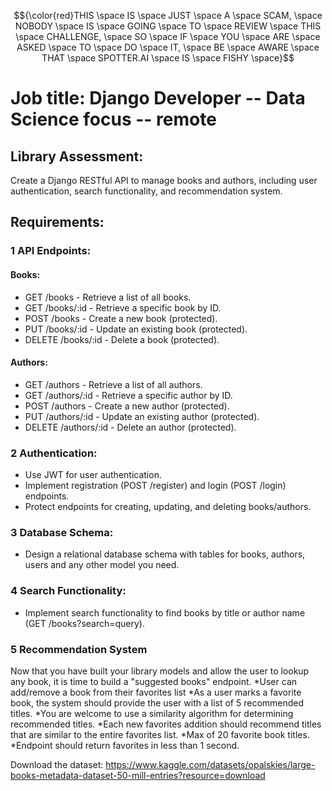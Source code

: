 $${\color{red}THIS \space IS \space JUST \space A \space SCAM, \space NOBODY \space IS \space GOING \space TO \space REVIEW \space THIS \space CHALLENGE, \space SO \space IF \space YOU \space ARE \space ASKED \space TO \space DO \space IT, \space BE \space AWARE \space THAT \space SPOTTER.AI \space IS \space FISHY \space}$$

# Job title: Django Developer -- Data Science focus -- remote

## Library Assessment: 
Create a Django RESTful API to manage books and authors, including user authentication, search functionality, and recommendation system.

## Requirements:
### 1 API Endpoints:
#### Books:
* GET /books - Retrieve a list of all books.
* GET /books/:id - Retrieve a specific book by ID.
* POST /books - Create a new book (protected).
* PUT /books/:id - Update an existing book (protected).
* DELETE /books/:id - Delete a book (protected).

#### Authors:
* GET /authors - Retrieve a list of all authors.
* GET /authors/:id - Retrieve a specific author by ID.
* POST /authors - Create a new author (protected).
* PUT /authors/:id - Update an existing author (protected).
* DELETE /authors/:id - Delete an author (protected).

### 2 Authentication:
* Use JWT for user authentication.
* Implement registration (POST /register) and login (POST /login) endpoints.
* Protect endpoints for creating, updating, and deleting books/authors.

### 3 Database Schema:
* Design a relational database schema with tables for books, authors, users and any other model you need.

### 4 Search Functionality:
* Implement search functionality to find books by title or author name (GET /books?search=query).

### 5 Recommendation System
Now that you have built your library models and allow the user to lookup any book, it is time to build a "suggested books" endpoint. 
	*User can add/remove a book from their favorites list
*As a user marks a favorite book, the system should provide the user with a list of 5 recommended titles.
*You are welcome to use a similarity algorithm for determining recommended titles.
*Each new favorites addition should recommend titles that are similar to the entire favorites list.
*Max of 20 favorite book titles.
*Endpoint should return favorites in less than 1 second.


Download the dataset: https://www.kaggle.com/datasets/opalskies/large-books-metadata-dataset-50-mill-entries?resource=download
